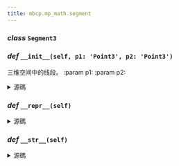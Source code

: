 ```yaml
---
title: mbcp.mp_math.segment
---
```

### ***class*** `Segment3`

### *def* `__init__(self, p1: 'Point3', p2: 'Point3')`


三维空间中的线段。
:param p1:
:param p2:



<details>
<summary>源碼</summary>

```python
def __init__(self, p1: 'Point3', p2: 'Point3'):
    """
        三维空间中的线段。
        :param p1:
        :param p2:
        """
    self.p1 = p1
    self.p2 = p2
    '方向向量'
    self.direction = self.p2 - self.p1
    '长度'
    self.length = self.direction.length
    '中心点'
    self.midpoint = Point3((self.p1.x + self.p2.x) / 2, (self.p1.y + self.p2.y) / 2, (self.p1.z + self.p2.z) / 2)
```
</details>

### *def* `__repr__(self)`


<details>
<summary>源碼</summary>

```python
def __repr__(self):
    return f'Segment3({self.p1}, {self.p2})'
```
</details>

### *def* `__str__(self)`


<details>
<summary>源碼</summary>

```python
def __str__(self):
    return f'Segment3({self.p1} -> {self.p2})'
```
</details>

